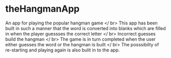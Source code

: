 # theHangmanApp
An app for playing the popular hangman game </ br>
This app has been built in such a manner that the word is converted into blanks which are filled in when the player guessses the correct letter </ br>
Incorrect guesses build the hangman </ br>
The game is in turn completed when the user either guesses the word or the hangman is built </ br>
The posssibilty of re-starting and playing again is also bulit in to the app.

